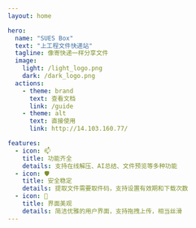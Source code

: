 ```yaml
---
layout: home

hero:
  name: "SUES Box"
  text: "上工程文件快递站"
  tagline: 像寄快递一样分享文件
  image:
    light: /light_logo.png
    dark: /dark_logo.png
  actions:
    - theme: brand
      text: 查看文档
      link: /guide
    - theme: alt
      text: 直接使用
      link: http://14.103.160.77/

features:
  - icon: 📫
    title: 功能齐全
    details: 支持在线解压、AI总结、文件预览等多种功能
  - icon: 🛡️
    title: 安全稳定
    details: 提取文件需要取件码，支持设置有效期和下载次数
  - icon: 🌷
    title: 界面美观
    details: 简洁优雅的用户界面，支持拖拽上传，相当丝滑
---
```


